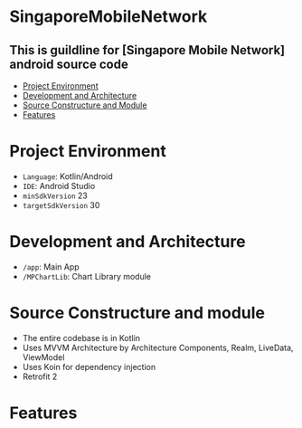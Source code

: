 # SingaporeMobileNetwork
This is guildline for [Singapore Mobile Network] android source code
---------------------

- [Project Environment](#project-environment)
- [Development and Architecture](#development-and-architecture)
- [Source Constructure and Module](#source-constructure-and-module)
- [Features](#features)

# Project Environment
- `Language`: Kotlin/Android
- `IDE`: Android Studio 
- `minSdkVersion` 23
- `targetSdkVersion` 30
 
# Development and Architecture
- `/app`: Main App
- `/MPChartLib`: Chart Library module

# Source Constructure and module
- The entire codebase is in Kotlin
- Uses MVVM Architecture by Architecture Components, Realm, LiveData, ViewModel
- Uses Koin for dependency injection
- Retrofit 2
 
# Features

